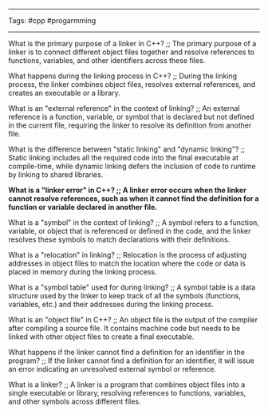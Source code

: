 ___
Tags: #cpp #progarmming 
___

What is the primary purpose of a linker in C++? ;; The primary purpose of a linker is to connect different object files together and resolve references to functions, variables, and other identifiers across these files.

What happens during the linking process in C++? ;; During the linking process, the linker combines object files, resolves external references, and creates an executable or a library.

What is an "external reference" in the context of linking? ;; An external reference is a function, variable, or symbol that is declared but not defined in the current file, requiring the linker to resolve its definition from another file.

What is the difference between "static linking" and "dynamic linking"? ;; Static linking includes all the required code into the final executable at compile-time, while dynamic linking defers the inclusion of code to runtime by linking to shared libraries.

**What is a "linker error" in C++? ;; A linker error occurs when the linker cannot resolve references, such as when it cannot find the definition for a function or variable declared in another file.**

What is a "symbol" in the context of linking? ;; A symbol refers to a function, variable, or object that is referenced or defined in the code, and the linker resolves these symbols to match declarations with their definitions.

What is a "relocation" in linking? ;; Relocation is the process of adjusting addresses in object files to match the location where the code or data is placed in memory during the linking process.

What is a "symbol table" used for during linking? ;; A symbol table is a data structure used by the linker to keep track of all the symbols (functions, variables, etc.) and their addresses during the linking process.

What is an "object file" in C++? ;; An object file is the output of the compiler after compiling a source file. It contains machine code but needs to be linked with other object files to create a final executable.

What happens if the linker cannot find a definition for an identifier in the program? ;; If the linker cannot find a definition for an identifier, it will issue an error indicating an unresolved external symbol or reference.

What is a linker? ;; A linker is a program that combines object files into a single executable or library, resolving references to functions, variables, and other symbols across different files.